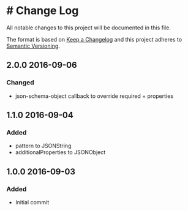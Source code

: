# # Change Log
All notable changes to this project will be documented in this file.

The format is based on [Keep a Changelog](http://keepachangelog.com/)
and this project adheres to [Semantic Versioning](http://semver.org/).

## 2.0.0 2016-09-06

### Changed
- json-schema-object callback to override required + properties

## 1.1.0 2016-09-04

### Added
- pattern to JSONString
- additionalProperties to JSONObject

## 1.0.0 2016-09-03

### Added
- Initial commit

